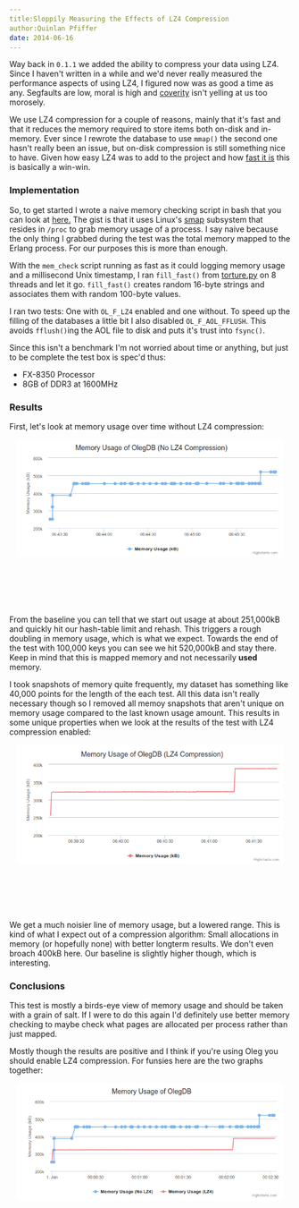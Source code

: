 ```yaml
---
title:Sloppily Measuring the Effects of LZ4 Compression
author:Quinlan Pfiffer
date: 2014-06-16
---
```


Way back in `0.1.1` we added the ability to compress your data using LZ4. Since
I haven't written in a while and we'd never really measured the performance
aspects of using LZ4, I figured now was as good a time as any. Segfaults are
low, moral is high and [coverity](https://scan.coverity.com/) isn't yelling at
us too morosely.

We use LZ4 compression for a couple of reasons, mainly that it's fast and that
it reduces the memory required to store items both on-disk and in-memory. Ever
since I rewrote the database to use `mmap()` the second one hasn't really been an
issue, but on-disk compression is still something nice to have. Given how easy
LZ4 was to add to the project and how [fast it is](https://code.google.com/p/lz4/)
this is basically a win-win.

### Implementation

So, to get started I wrote a naive memory checking script in bash that you can
look at [here.](https://github.com/infoforcefeed/OlegDB/blob/master/integrity_test/mem_usage.sh)
The gist is that it uses Linux's [smap](http://www.mjmwired.net/kernel/Documentation/filesystems/proc.txt)
subsystem that resides in `/proc` to grab memory usage of a process. I say naive
because the only thing I grabbed during the test was the total memory mapped to
the Erlang process. For our purposes this is more than enough.

With the `mem_check` script running as fast as it could logging memory usage and a
millisecond Unix timestamp, I ran `fill_fast()` from [torture.py](https://github.com/infoforcefeed/OlegDB/blob/master/integrity_test/torture.py)
on 8 threads and let it go. `fill_fast()` creates random 16-byte strings and associates 
them with random 100-byte values.

I ran two tests: One with `OL_F_LZ4` enabled and one without. To speed up the
filling of the databases a little bit I also disabled `OL_F_AOL_FFLUSH`. This
avoids `fflush()`ing the AOL file to disk and puts it's trust into `fsync()`.

Since this isn't a benchmark I'm not worried about time or anything, but just to
be complete the test box is spec'd thus:

* FX-8350 Processor
* 8GB of DDR3 at 1600MHz

### Results

First, let's look at memory usage over time without LZ4 compression:

<div id="normal_output" style="min-width: 300px; height: 300px; margin: 1em"><img src="/static/img/0004_no_lz4.png" /></div>

From the baseline you can tell that we start out usage at about 251,000kB and
quickly hit our hash-table limit and rehash. This triggers a rough doubling in
memory usage, which is what we expect. Towards the end of the test with 100,000
keys you can see we hit 520,000kB and stay there. Keep in mind that this is
mapped memory and not necessarily **used** memory.

I took snapshots of memory quite frequently, my dataset has something like
40,000 points for the length of the each test. All this data isn't really
necessary though so I removed all memoy snapshots that aren't unique on memory
usage compared to the last known usage amount. This results in some unique
properties when we look at the results of the test with LZ4 compression enabled:

<div id="lz4_output" style="min-width: 300px; height: 300px; margin: 1em"><img src="/static/img/0004_lz4.png" /></div>

We get a much noisier line of memory usage, but a lowered range. This is kind of
what I expect out of a compression algorithm: Small allocations in memory (or
hopefully none) with better longterm results. We don't even broach 400kB here.
Our baseline is slightly higher though, which is interesting.

### Conclusions

This test is mostly a birds-eye view of memory usage and should be taken with a
grain of salt. If I were to do this again I'd definitely use better memory
checking to maybe check what pages are allocated per process rather than just mapped.

Mostly though the results are positive and I think if you're using Oleg you
should enable LZ4 compression. For funsies here are the two graphs together:

<div id="both_output" style="min-width: 300px; height: 300px; margin: 1em"><img src="/static/img/0004_both.png" /></div>

<script type="text/javascript" src="/static/js/standalone-framework.js"></script>
<script type="text/javascript" src="/static/js/highcharts.js"></script>
<script type="text/javascript" src="/static/js/0004_charts.js"</script>
